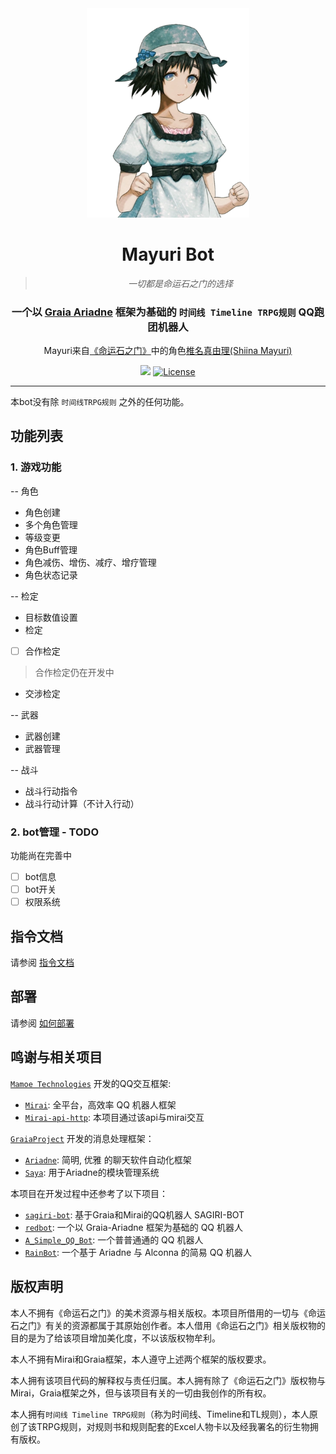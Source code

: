 
<div align="center">

<img src="https://raw.githubusercontent.com/WhiliMior/MayuriBot/master/docs/Mayuri_Shiina.png" width = 260>
  
# Mayuri Bot
> _一切都是命运石之门的选择_
### 一个以 [Graia Ariadne](https://github.com/GraiaProject/Ariadne) 框架为基础的 `时间线 Timeline TRPG规则` QQ跑团机器人
Mayuri来自[《命运石之门》](https://zh.moegirl.org.cn/zh-hans/%E5%91%BD%E8%BF%90%E7%9F%B3%E4%B9%8B%E9%97%A8%E7%B3%BB%E5%88%97)中的角色[椎名真由理(Shiina Mayuri)](https://zh.moegirl.org.cn/%E6%A4%8E%E5%90%8D%E7%9C%9F%E7%94%B1%E7%90%86)
  
<img src="https://img.shields.io/badge/python-3.10+-blue.svg"/> [![License](https://img.shields.io/github/license/WhiliMior/MayuriBot)](https://github.com/WhiliMior/Timeline_Mirai_Ariadne/blob/master/LICENSE)
  
</div>

***

本bot没有除 `时间线TRPG规则` 之外的任何功能。

功能列表
---
### 1. 游戏功能
-- 角色
- 角色创建
- 多个角色管理
- 等级变更
- 角色Buff管理
- 角色减伤、增伤、减疗、增疗管理
- 角色状态记录

-- 检定
- 目标数值设置
- 检定
- [ ] 合作检定
>合作检定仍在开发中
- 交涉检定

-- 武器
- 武器创建
- 武器管理

-- 战斗
- 战斗行动指令
- 战斗行动计算（不计入行动）

### 2. bot管理 - TODO
功能尚在完善中
- [ ] bot信息
- [ ] bot开关
- [ ] 权限系统

## 指令文档
请参阅 [指令文档](https://github.com/WhiliMior/MayuriBot/wiki/%E6%8C%87%E4%BB%A4%E6%96%87%E6%A1%A3)

## 部署
请参阅 [如何部署](https://github.com/WhiliMior/MayuriBot/wiki/%E5%A6%82%E4%BD%95%E9%83%A8%E7%BD%B2)

## 鸣谢与相关项目
[`Mamoe Technologies`](https://github.com/mamoe) 开发的QQ交互框架:
- [`Mirai`](https://github.com/mamoe/mirai): 全平台，高效率 QQ 机器人框架
- [`Mirai-api-http`](https://github.com/project-mirai/mirai-api-http): 本项目通过该api与mirai交互

[`GraiaProject`](https://github.com/GraiaProject) 开发的消息处理框架：
- [`Ariadne`](https://github.com/GraiaProject/Ariadne): 简明, 优雅 的聊天软件自动化框架
- [`Saya`](https://github.com/GraiaProject/Saya): 用于Ariadne的模块管理系统

本项目在开发过程中还参考了以下项目：
- [`sagiri-bot`](https://github.com/SAGIRI-kawaii/sagiri-bot): 基于Graia和Mirai的QQ机器人 SAGIRI-BOT
- [`redbot`](https://github.com/Redlnn/redbot): 一个以 Graia-Ariadne 框架为基础的 QQ 机器人
- [`A_Simple_QQ_Bot`](https://github.com/I-love-study/A_Simple_QQ_Bot): 一个普普通通的 QQ 机器人
- [`RainBot`](https://github.com/RF-Tar-Railt/RaianBot):  一个基于 Ariadne 与 Alconna 的简易 QQ 机器人

## 版权声明

本人不拥有《命运石之门》的美术资源与相关版权。本项目所借用的一切与《命运石之门》有关的资源都属于其原始创作者。本人借用《命运石之门》相关版权物的目的是为了给该项目增加美化度，不以该版权物牟利。

本人不拥有Mirai和Graia框架，本人遵守上述两个框架的版权要求。

本人拥有该项目代码的解释权与责任归属。本人拥有除了《命运石之门》版权物与Mirai，Graia框架之外，但与该项目有关的一切由我创作的所有权。

本人拥有`时间线 Timeline TRPG规则`（称为时间线、Timeline和TL规则），本人原创了该TRPG规则，对规则书和规则配套的Excel人物卡以及经我署名的衍生物拥有版权。
